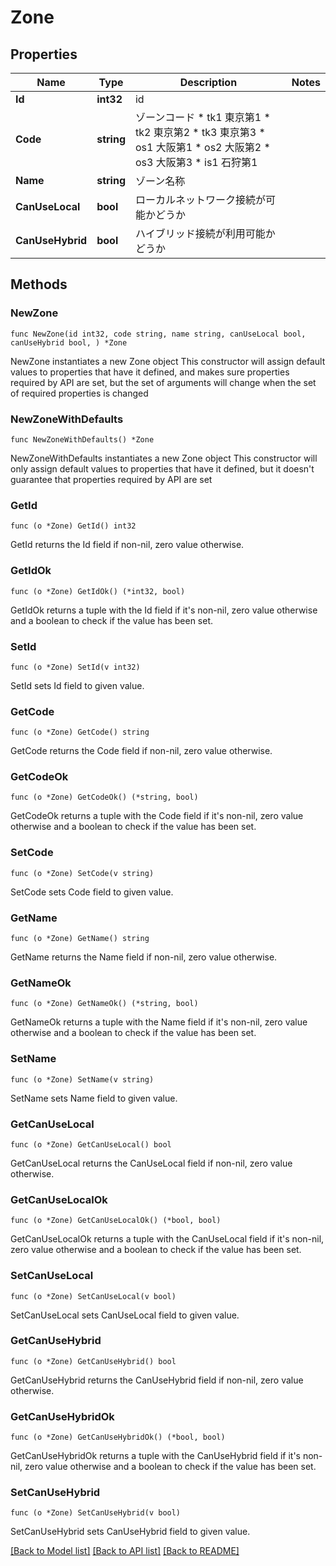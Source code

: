 # Zone

## Properties

Name | Type | Description | Notes
------------ | ------------- | ------------- | -------------
**Id** | **int32** | id | 
**Code** | **string** | ゾーンコード * tk1 東京第1 * tk2 東京第2 * tk3 東京第3 * os1 大阪第1 * os2 大阪第2 * os3 大阪第3 * is1 石狩第1 | 
**Name** | **string** | ゾーン名称 | 
**CanUseLocal** | **bool** | ローカルネットワーク接続が可能かどうか | 
**CanUseHybrid** | **bool** | ハイブリッド接続が利用可能かどうか | 

## Methods

### NewZone

`func NewZone(id int32, code string, name string, canUseLocal bool, canUseHybrid bool, ) *Zone`

NewZone instantiates a new Zone object
This constructor will assign default values to properties that have it defined,
and makes sure properties required by API are set, but the set of arguments
will change when the set of required properties is changed

### NewZoneWithDefaults

`func NewZoneWithDefaults() *Zone`

NewZoneWithDefaults instantiates a new Zone object
This constructor will only assign default values to properties that have it defined,
but it doesn't guarantee that properties required by API are set

### GetId

`func (o *Zone) GetId() int32`

GetId returns the Id field if non-nil, zero value otherwise.

### GetIdOk

`func (o *Zone) GetIdOk() (*int32, bool)`

GetIdOk returns a tuple with the Id field if it's non-nil, zero value otherwise
and a boolean to check if the value has been set.

### SetId

`func (o *Zone) SetId(v int32)`

SetId sets Id field to given value.


### GetCode

`func (o *Zone) GetCode() string`

GetCode returns the Code field if non-nil, zero value otherwise.

### GetCodeOk

`func (o *Zone) GetCodeOk() (*string, bool)`

GetCodeOk returns a tuple with the Code field if it's non-nil, zero value otherwise
and a boolean to check if the value has been set.

### SetCode

`func (o *Zone) SetCode(v string)`

SetCode sets Code field to given value.


### GetName

`func (o *Zone) GetName() string`

GetName returns the Name field if non-nil, zero value otherwise.

### GetNameOk

`func (o *Zone) GetNameOk() (*string, bool)`

GetNameOk returns a tuple with the Name field if it's non-nil, zero value otherwise
and a boolean to check if the value has been set.

### SetName

`func (o *Zone) SetName(v string)`

SetName sets Name field to given value.


### GetCanUseLocal

`func (o *Zone) GetCanUseLocal() bool`

GetCanUseLocal returns the CanUseLocal field if non-nil, zero value otherwise.

### GetCanUseLocalOk

`func (o *Zone) GetCanUseLocalOk() (*bool, bool)`

GetCanUseLocalOk returns a tuple with the CanUseLocal field if it's non-nil, zero value otherwise
and a boolean to check if the value has been set.

### SetCanUseLocal

`func (o *Zone) SetCanUseLocal(v bool)`

SetCanUseLocal sets CanUseLocal field to given value.


### GetCanUseHybrid

`func (o *Zone) GetCanUseHybrid() bool`

GetCanUseHybrid returns the CanUseHybrid field if non-nil, zero value otherwise.

### GetCanUseHybridOk

`func (o *Zone) GetCanUseHybridOk() (*bool, bool)`

GetCanUseHybridOk returns a tuple with the CanUseHybrid field if it's non-nil, zero value otherwise
and a boolean to check if the value has been set.

### SetCanUseHybrid

`func (o *Zone) SetCanUseHybrid(v bool)`

SetCanUseHybrid sets CanUseHybrid field to given value.



[[Back to Model list]](../README.md#documentation-for-models) [[Back to API list]](../README.md#documentation-for-api-endpoints) [[Back to README]](../README.md)


